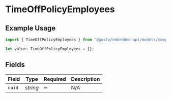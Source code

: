 # TimeOffPolicyEmployees

## Example Usage

```typescript
import { TimeOffPolicyEmployees } from "@gusto/embedded-api/models/components";

let value: TimeOffPolicyEmployees = {};
```

## Fields

| Field              | Type               | Required           | Description        |
| ------------------ | ------------------ | ------------------ | ------------------ |
| `uuid`             | *string*           | :heavy_minus_sign: | N/A                |